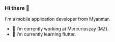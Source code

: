 ### Hi there 👋


I'm a mobile application developer from Myanmar.

- 🔭 I’m currently working at Mercuriuszay (MZ).
- 🌱 I’m currently learning flutter.

